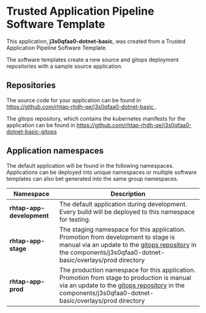 # Trusted Application Pipeline Software Template

This application, **j3s0qfaa0-dotnet-basic**, was created from a Trusted Application Pipeline Software Template.

The software templates create a new source and gitops deployment repositories with a sample source application. 

## Repositories

The source code for your application can be found in [https://github.com/rhtap-rhdh-qe/j3s0qfaa0-dotnet-basic ](https://github.com/rhtap-rhdh-qe/j3s0qfaa0-dotnet-basic ).
 
The gitops repository, which contains the kubernetes manifests for the application can be found in 
[https://github.com/rhtap-rhdh-qe/j3s0qfaa0-dotnet-basic-gitops ](https://github.com/rhtap-rhdh-qe/j3s0qfaa0-dotnet-basic-gitops ) 

## Application namespaces 

The default application will be found in the following namespaces. Applications can be deployed into unique namespaces or multiple software templates can also bet generated into the same group namespaces.  

|  Namespace   |  Description   |  
| -------- | -------- |   
| **rhtap-app-development** | The default application during development. Every build will be deployed to this namespace for testing. | 
| **rhtap-app-stage** | The staging namespace for this application. Promotion from development to stage is manual via an update to the [gitops repository](https://github.com/rhtap-rhdh-qe/j3s0qfaa0-dotnet-basic-gitops ) in the components/j3s0qfaa0-dotnet-basic/overlays/prod directory |  
| **rhtap-app-prod** | The production namespace for this application. Promotion from stage to production is manual via an update to the [gitops repository](https://github.com/rhtap-rhdh-qe/j3s0qfaa0-dotnet-basic-gitops ) in the components/j3s0qfaa0-dotnet-basic/overlays/prod directory | 
